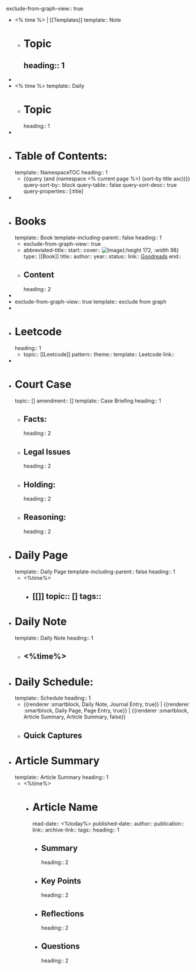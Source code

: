 exclude-from-graph-view:: true

- <% time %> |  [[Templates]]
  template:: Note
	- # Topic
	  heading:: 1
		-
-
- <% time %>
  template:: Daily
	- # Topic
	  heading:: 1
-
- # Table of Contents:
  template:: NamespaceTOC
  heading:: 1
	- {{query    (and (namespace <% current page %>) (sort-by title asc))}}
	  query-sort-by:: block
	  query-table:: false
	  query-sort-desc:: true
	  query-properties:: [:title]
-
- # Books
  template:: Book
  template-including-parent:: false
  heading:: 1
	- exclude-from-graph-view:: true
	- abbreviated-title::
	  start::
	  cover:: ![Image](    ){:height 172, :width 98}
	  type:: [[Book]]
	  title::
	  author::
	  year::
	  status::
	  link:: [Goodreads]( )
	  end::
	- ## Content
	  heading:: 2
-
- exclude-from-graph-view:: true
  template:: exclude from graph
-
- # Leetcode
  heading:: 1
	- topic:: [[Leetcode]]
	  pattern::
	  theme::
	  template:: Leetcode
	  link::
-
- # Court Case
  topic:: []
  amendment:: []
  template:: Case Briefing
  heading:: 1
	- ## Facts:
	  heading:: 2
	- ## Legal Issues
	  heading:: 2
	- ## Holding:
	  heading:: 2
	- ## Reasoning:
	  heading:: 2
- # Daily Page
  template:: Daily Page
  template-including-parent:: false
  heading:: 1
	- <%time%>
		- [[]]
		  topic:: []
		  tags::
			-
- # Daily Note
  template:: Daily Note
  heading:: 1
	- <%time%>
		-
- # Daily Schedule:
  template:: Schedule
  heading:: 1
	- {{renderer :smartblock, Daily Note, Journal Entry, true}} | {{renderer :smartblock, Daily Page, Page Entry, true}} | {{renderer :smartblock, Article Summary, Article Summary, false}}
	- ## Quick Captures
- # Article Summary
  template:: Article Summary
  heading:: 1
	- <%time%>
		- # Article Name
		  read-date:: <%today%>
		  published-date::
		  author::
		  publication::
		  link::
		  archive-link::
		  tags::
		  heading:: 1
			- ## Summary
			  heading:: 2
			- ## Key Points
			  heading:: 2
			- ## Reflections
			  heading:: 2
			- ## Questions
			  heading:: 2